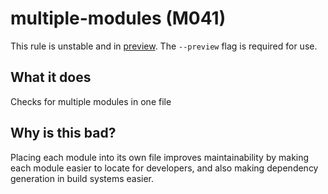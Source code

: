 # multiple-modules (M041)
This rule is unstable and in [preview](../preview.md). The `--preview` flag is required for use.

## What it does
Checks for multiple modules in one file

## Why is this bad?
Placing each module into its own file improves maintainability
by making each module easier to locate for developers, and also
making dependency generation in build systems easier.